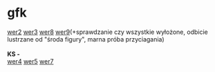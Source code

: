 # gfk
<a href="https://github.com/awku/gfk/tree/wer2">wer2</a>
<a href="https://github.com/awku/gfk/tree/w3">wer3</a>
<a href="https://github.com/awku/gfk/tree/AK_wer8">wer8</a>
<a href="https://github.com/awku/gfk/tree/AK-wer9">wer9</a>(+sprawdzanie czy wszystkie wyłożone, odbicie lustrzane od "środa figury", marna próba przyciagania)
<br>
<br>
<b>KS -</b>
<br>
<a href="https://github.com/awku/gfk/tree/KS_wer4">wer4</a>
<a href="https://github.com/awku/gfk/tree/KS_wer5">wer5</a>
<a href="https://github.com/awku/gfk/tree/KS_wer7">wer7</a>
